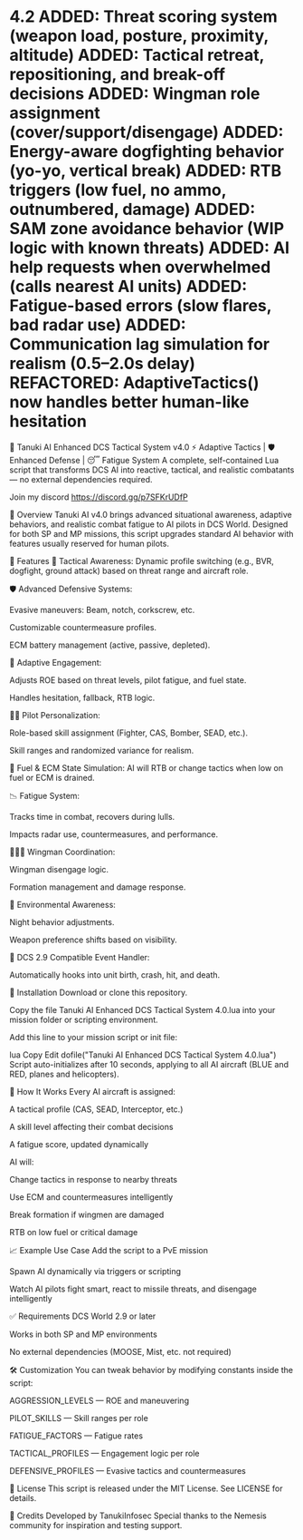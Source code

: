 4.2 
 ADDED: Threat scoring system (weapon load, posture, proximity, altitude)
 ADDED: Tactical retreat, repositioning, and break-off decisions
 ADDED: Wingman role assignment (cover/support/disengage)
 ADDED: Energy-aware dogfighting behavior (yo-yo, vertical break)
 ADDED: RTB triggers (low fuel, no ammo, outnumbered, damage)
 ADDED: SAM zone avoidance behavior (WIP logic with known threats)
 ADDED: AI help requests when overwhelmed (calls nearest AI units)
 ADDED: Fatigue-based errors (slow flares, bad radar use)
 ADDED: Communication lag simulation for realism (0.5–2.0s delay)
 REFACTORED: AdaptiveTactics() now handles better human-like hesitation
====================================================================

🧠 Tanuki AI Enhanced DCS Tactical System v4.0
⚡ Adaptive Tactics | 🛡️ Enhanced Defense | 😴 Fatigue System
A complete, self-contained Lua script that transforms DCS AI into reactive, tactical, and realistic combatants — no external dependencies required.

Join my discord https://discord.gg/p7SFKrUDfP

📜 Overview
Tanuki AI v4.0 brings advanced situational awareness, adaptive behaviors, and realistic combat fatigue to AI pilots in DCS World. Designed for both SP and MP missions, this script upgrades standard AI behavior with features usually reserved for human pilots.

🚀 Features
🎯 Tactical Awareness: Dynamic profile switching (e.g., BVR, dogfight, ground attack) based on threat range and aircraft role.

🛡️ Advanced Defensive Systems:

Evasive maneuvers: Beam, notch, corkscrew, etc.

Customizable countermeasure profiles.

ECM battery management (active, passive, depleted).

🔀 Adaptive Engagement:

Adjusts ROE based on threat levels, pilot fatigue, and fuel state.

Handles hesitation, fallback, RTB logic.

👨‍✈️ Pilot Personalization:

Role-based skill assignment (Fighter, CAS, Bomber, SEAD, etc.).

Skill ranges and randomized variance for realism.

🪫 Fuel & ECM State Simulation:
AI will RTB or change tactics when low on fuel or ECM is drained.

📉 Fatigue System:

Tracks time in combat, recovers during lulls.

Impacts radar use, countermeasures, and performance.

🧑‍🤝‍🧑 Wingman Coordination:

Wingman disengage logic.

Formation management and damage response.

🌙 Environmental Awareness:

Night behavior adjustments.

Weapon preference shifts based on visibility.

📡 DCS 2.9 Compatible Event Handler:

Automatically hooks into unit birth, crash, hit, and death.

📂 Installation
Download or clone this repository.

Copy the file Tanuki AI Enhanced DCS Tactical System 4.0.lua into your mission folder or scripting environment.

Add this line to your mission script or init file:

lua
Copy
Edit
dofile("Tanuki AI Enhanced DCS Tactical System 4.0.lua")
Script auto-initializes after 10 seconds, applying to all AI aircraft (BLUE and RED, planes and helicopters).

🧠 How It Works
Every AI aircraft is assigned:

A tactical profile (CAS, SEAD, Interceptor, etc.)

A skill level affecting their combat decisions

A fatigue score, updated dynamically

AI will:

Change tactics in response to nearby threats

Use ECM and countermeasures intelligently

Break formation if wingmen are damaged

RTB on low fuel or critical damage

📈 Example Use Case
Add the script to a PvE mission

Spawn AI dynamically via triggers or scripting

Watch AI pilots fight smart, react to missile threats, and disengage intelligently

✅ Requirements
DCS World 2.9 or later

Works in both SP and MP environments

No external dependencies (MOOSE, Mist, etc. not required)

🛠️ Customization
You can tweak behavior by modifying constants inside the script:

AGGRESSION_LEVELS — ROE and maneuvering

PILOT_SKILLS — Skill ranges per role

FATIGUE_FACTORS — Fatigue rates

TACTICAL_PROFILES — Engagement logic per role

DEFENSIVE_PROFILES — Evasive tactics and countermeasures

📜 License
This script is released under the MIT License. See LICENSE for details.

🙏 Credits
Developed by TanukiInfosec
Special thanks to the Nemesis community for inspiration and testing support.
